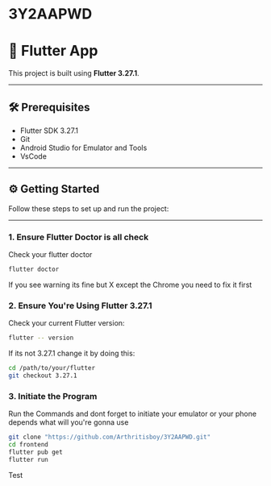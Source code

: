 # 3Y2AAPWD

# 🚀 Flutter App

This project is built using **Flutter 3.27.1**.

---

## 🛠 Prerequisites

- Flutter SDK 3.27.1
- Git
- Android Studio for Emulator and Tools
- VsCode

---

## ⚙️ Getting Started

Follow these steps to set up and run the project:

---

### 1. Ensure Flutter Doctor is all check

Check your flutter doctor

```bash
flutter doctor
```
If you see warning its fine but X except the Chrome you need to fix it first 

### 2. Ensure You're Using Flutter 3.27.1

Check your current Flutter version:

```bash
flutter -- version
```

If its not 3.27.1 change it by doing this:
```bash
cd /path/to/your/flutter
git checkout 3.27.1
```


### 3. Initiate the Program

Run the Commands and dont forget to initiate your emulator or your phone depends what will you're gonna use 

```bash
git clone "https://github.com/Arthritisboy/3Y2AAPWD.git"
cd frontend
flutter pub get
flutter run
```

Test

